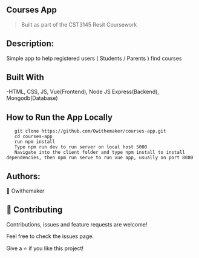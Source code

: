 ## Courses App

> Built as part of the CST3145 Resit Coursework

## Description:

Simple app to help registered users ( Students / Parents ) find courses

## Built With

-HTML, CSS, JS, Vue(Frontend), Node JS Express(Backend), Mongodb(Database)

## How to Run the App Locally

```
   git clone https://github.com/Owithemaker/courses-app.git
   cd courses-app
   run npm install
   Type npm run dev to run server on local host 5000
   Navigate into the client folder and type npm install to install dependencies, then npm run serve to run vue app, usually on port 8080

```

## Authors:

👤 Owithemaker

## 🤝 Contributing

Contributions, issues and feature requests are welcome!

Feel free to check the issues page.

Give a ⭐️ if you like this project!
